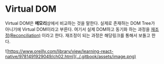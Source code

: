 # Virtual DOM

Virtual DOM은 **메모리**상에서 비교하는 것을 말한다. 실제로 존재하는 DOM Tree가 아니기에 Virtual DOM이라고 부른다. 여기서 실제 DOM하고 동기화 하는 과정을 [재조정\(Reconciliation\)](../core/reconciliation.md) 이라고 한다. 재조정이 되는 과정은 해당링크를 통해서 보돌고 한다.

![https://www.oreilly.com/library/view/learning-react-native/9781491929049/ch02.html](../.gitbook/assets/image.png)








